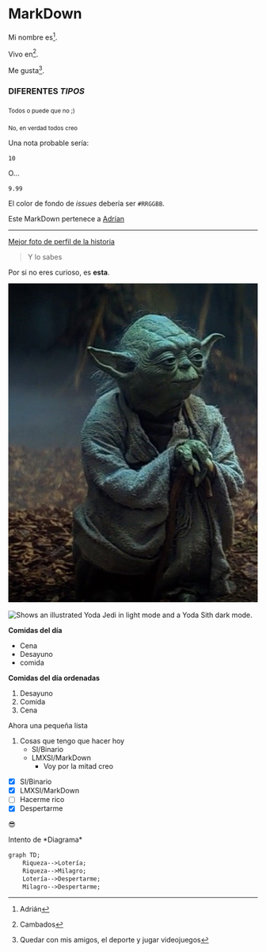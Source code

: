 # MarkDown

Mi nombre es[^1].

Vivo en[^2].  

Me gusta[^note].

### **DIFERENTES _TIPOS_**
<sub>Todos o puede que no ;)</sub>

<sub>No, en verdad todos creo</sub>



Una nota probable sería:
```
10
```
O...
```
9.99
```

El color de fondo de _issues_ debería ser `#RRGGBB`.

Este MarkDown pertenece a [Adrían](https://github.com/agonzalezbesada)

___

[Mejor foto de perfil de la historia](https://github.com/agonzalezbesada/MarkDown/blob/main/Yoda%20pocho.jpg)
>Y lo sabes

Por si no eres curioso, es **esta**.

![Por si no eres curioso, es esta.](https://github.com/agonzalezbesada/MarkDown/blob/main/Yoda%20pocho.jpg)




<picture>
  <source media="(prefers-color-scheme: dark)" srcset="https://i.pinimg.com/originals/ef/fa/fb/effafbadfb79dbd9e8b38f6562c7c0b6.jpg">
  <source media="(prefers-color-scheme: light)" srcset="https://p4.wallpaperbetter.com/wallpaper/78/201/193/star-wars-yoda-jedi-hd-wallpaper-preview.jpg">
  <img alt="Shows an illustrated Yoda Jedi in light mode and a Yoda Sith dark mode." src="https://user-images.githubusercontent.com/25423296/163456779-a8556205-d0a5-45e2-ac17-42d089e3c3f8.png">
</picture>

**Comidas del día**
- Cena
- Desayuno
- comida

**Comidas del día ordenadas**

1. Desayuno
2. Comida
3. Cena

Ahora una pequeña lista

1. Cosas que tengo que hacer hoy
   * SI/Binario
   * LMXSI/MarkDown
     - Voy por la mitad creo
     
- [x] SI/Binario
- [x] LMXSI/MarkDown
- [ ] Hacerme rico
- [x] Despertarme

:sunglasses:




[^1]: Adrián
[^2]: Cambados  
[^note]:
    Quedar con mis amigos, el deporte y jugar videojuegos

<!-- Ahora voy a intentar hacer el diagrama, a ver qué tal sale -->

Intento de \*Diagrama\*

```mermaid
graph TD;
    Riqueza-->Lotería;
    Riqueza-->Milagro;
    Lotería-->Despertarme;
    Milagro-->Despertarme;
```




